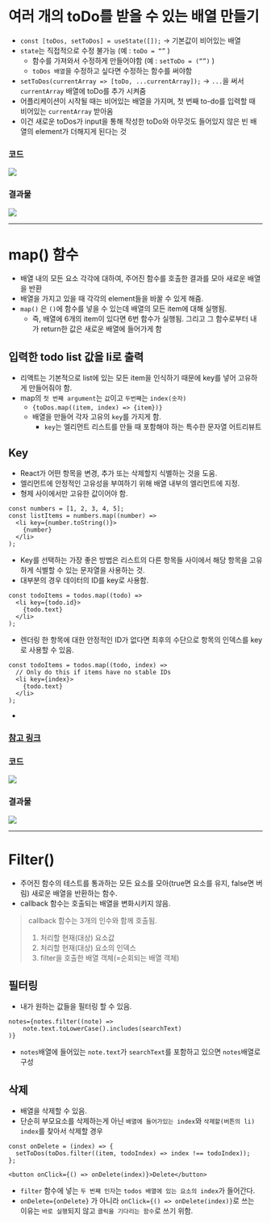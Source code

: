 # 여러 개의 toDo를 받을 수 있는 배열 만들기
- `const [toDos, setToDos] = useState([]);` -> 기본값이 비어있는 배열
- `state`는 직접적으로 수정 불가능 (예 : `toDo = “”` )
  - 함수를 가져와서 수정하게 만들어야함 (예 : `setToDo = (“”)` )
  - `toDos 배열`을 수정하고 싶다면 수정하는 함수를 써야함
- `setToDos(currentArray => [toDo, ...currentArray]);` -> `...`을 써서 `currentArray` 배열에 toDo를 추가 시켜줌
- 어플리케이션이 시작될 때는 비어있는 배열을 가지며, 첫 번째 to-do를 입력할 때 비어있는 `currentArray` 받아옴
- 이건 새로운 toDos가 input을 통해 작성한 toDo와 아무것도 들어있지 않은 빈 배열의 element가 더해지게 된다는 것

### 코드
<img src="https://user-images.githubusercontent.com/97646713/192440796-5ab7e022-57ed-45ce-8545-4445a0e6c5dd.jpg">

### 결과물
<img src="https://user-images.githubusercontent.com/97646713/192440788-68a60906-5834-4be3-9341-71a34b275c44.jpg">

------

# map() 함수
- 배열 내의 모든 요소 각각에 대하여, 주어진 함수를 호출한 결과를 모아 새로운 배열을 반환
- 배열을 가지고 있을 때 각각의 element들을 바꿀 수 있게 해줌.
- `map()` 은 `()`에 함수를 넣을 수 있는데 배열의 모든 item에 대해 실행됨.
  - 즉, 배열에 6개의 item이 있다면 6번 함수가 실행됨. 그리고 그 함수로부터 내가 return한 값은 새로운 배열에 들어가게 함

## 입력한 todo list 값을 li로 출력
- 리액트는 기본적으로 list에 있는 모든 item을 인식하기 때문에 key를 넣어 고유하게 만들어줘야 함.
- map의 `첫 번째 argument`는 `값`이고 `두번째`는 `index(숫자)`
  - `{toDos.map((item, index) => {item})}`
  - 배열을 만들어 각자 고유의 `key`를 가지게 함.
    - `key`는 엘리먼트 리스트를 만들 때 포함해야 하는 특수한 문자열 어트리뷰트

## Key
- React가 어떤 항목을 변경, 추가 또는 삭제할지 식별하는 것을 도움.
- 엘리먼트에 안정적인 고유성을 부여하기 위해 배열 내부의 엘리먼트에 지정.
- 형제 사이에서만 고유한 값이어야 함.
```
const numbers = [1, 2, 3, 4, 5];
const listItems = numbers.map((number) =>
  <li key={number.toString()}>
    {number}
  </li>
);
```

- Key를 선택하는 가장 좋은 방법은 리스트의 다른 항목들 사이에서 해당 항목을 고유하게 식별할 수 있는 문자열을 사용하는 것.
- 대부분의 경우 데이터의 ID를 key로 사용함.
```
const todoItems = todos.map((todo) =>
  <li key={todo.id}>
    {todo.text}
  </li>
);
```

- 렌더링 한 항목에 대한 안정적인 ID가 없다면 최후의 수단으로 항목의 인덱스를 key로 사용할 수 있음.
```
const todoItems = todos.map((todo, index) =>
  // Only do this if items have no stable IDs
  <li key={index}>
    {todo.text}
  </li>
);
```

- 

### <a href="https://ko.reactjs.org/docs/lists-and-keys.html">참고 링크</a>

### 코드
<img src="https://user-images.githubusercontent.com/97646713/192516659-b7b39d80-edc2-4f95-8561-28a6a723cc24.jpg">

### 결과물
<img src="https://user-images.githubusercontent.com/97646713/192516667-b1ef3067-0c73-47db-a3c4-466ce8237761.jpg">


------

# Filter()
- 주어진 함수의 테스트를 통과하는 모든 요소를 모아(true면 요소를 유지, false면 버림) 새로운 배열을 반환하는 함수.
- callback 함수는 호출되는 배열을 변화시키지 않음.

> callback 함수는 3개의 인수와 함께 호출됨.
> 1. 처리할 현재(대상) 요소값
> 2. 처리할 현재(대상) 요소의 인덱스
> 3. filter을 호출한 배열 객체(=순회되는 배열 객체)

## 필터링
- 내가 원하는 값들을 필터링 할 수 있음.

```
notes={notes.filter((note) =>
	note.text.toLowerCase().includes(searchText)
)}
```
- `notes`배열에 들어있는 `note.text`가 `searchText`를 포함하고 있으면 `notes`배열로 구성

## 삭제
- 배열을 삭제할 수 있음.
- 단순히 부모요소를 삭제하는게 아닌 `배열에 들어가있는 index`와 `삭제할(버튼의 li) index`를 찾아서 삭제할 경우

```
const onDelete = (index) => {
  setToDos(toDos.filter((item, todoIndex) => index !== todoIndex));
};

<button onClick={() => onDelete(index)}>Delete</button>
```
- `filter` 함수에 넣는 `두 번째 인자`는 `todos 배열에 있는 요소의 index`가 들어간다.
- `onDelete={onDelete}` 가 아니라 `onClick={() => onDelete(index)}`로 쓰는 이유는 `바로 실행`되지 않고 `클릭을 기다리는 함수`로 쓰기 위함.


